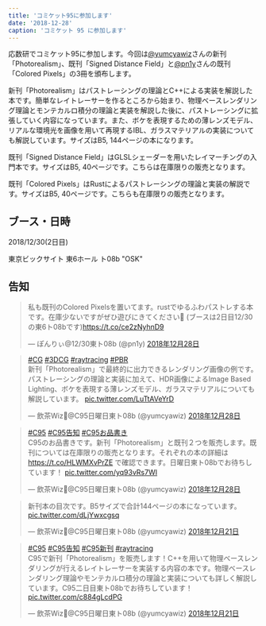 ```yaml
---
title: 'コミケット95に参加します'
date: '2018-12-28'
caption: 'コミケット 95 に参加します'
---
```



応数研でコミケット95に参加します。今回は[@yumcyawiz](https://twitter.com/yumcyawiz)さんの新刊「Photorealism」、既刊「Signed Distance Field」と[@pn1y](https://twitter.com/pn1y)さんの既刊「Colored Pixels」の3冊を頒布します。

新刊「Photorealism」はパストレーシングの理論とC++による実装を解説した本です。簡単なレイトレーサーを作るところから始まり、物理ベースレンダリング理論とモンテカルロ積分の理論と実装を解説した後に、パストレーシングに拡張していく内容になっています。また、ボケを表現するための薄レンズモデル、リアルな環境光を画像を用いて再現するIBL、ガラスマテリアルの実装についても解説しています。サイズはB5, 144ページの本になります。

既刊「Signed Distance Field」はGLSLシェーダーを用いたレイマーチングの入門本です。サイズはB5, 40ページです。こちらは在庫限りの販売となります。

既刊「Colored Pixels」はRustによるパストレーシングの理論と実装の解説です。サイズはB5, 40ページです。こちらも在庫限りの販売となります。

## ブース・日時

2018/12/30(2日目)

東京ビックサイト 東6ホール ト08b "OSK"

<!-- ## 頒布物

<img src="https://duaw26jehqd4r.cloudfront.net/items/3y1Y3f122k471R0i1Y3k/oshinagaki.png" width="512px"></img> -->

## 告知

<blockquote class="twitter-tweet" data-lang="ja"><p lang="ja" dir="ltr">私も既刊のColored Pixelsを置いてます。rustでゆるふわパストレする本です。在庫少ないですがぜひ遊びにきてください🙌 (ブースは2日目12/30の東6ト08bです)<a href="https://t.co/ce2zNyhnD9">https://t.co/ce2zNyhnD9</a></p>&mdash; ぽんりぃ@12/30東ト08b (@pn1y) <a href="https://twitter.com/pn1y/status/1078628959015727105?ref_src=twsrc%5Etfw">2018年12月28日</a></blockquote>

<blockquote class="twitter-tweet" data-lang="ja"><p lang="ja" dir="ltr"><a href="https://twitter.com/hashtag/CG?src=hash&amp;ref_src=twsrc%5Etfw">#CG</a> <a href="https://twitter.com/hashtag/3DCG?src=hash&amp;ref_src=twsrc%5Etfw">#3DCG</a> <a href="https://twitter.com/hashtag/raytracing?src=hash&amp;ref_src=twsrc%5Etfw">#raytracing</a> <a href="https://twitter.com/hashtag/PBR?src=hash&amp;ref_src=twsrc%5Etfw">#PBR</a> <br>新刊「Photorealism」で最終的に出力できるレンダリング画像の例です。パストレーシングの理論と実装に加えて、HDR画像によるImage Based Lighting、ボケを表現する薄レンズモデル、ガラスマテリアルについても解説しています。 <a href="https://t.co/LuTtAVeYrD">pic.twitter.com/LuTtAVeYrD</a></p>&mdash; 飲茶Wiz🍵@C95日曜日東ト08b (@yumcyawiz) <a href="https://twitter.com/yumcyawiz/status/1078620936385945601?ref_src=twsrc%5Etfw">2018年12月28日</a></blockquote>

<blockquote class="twitter-tweet" data-lang="ja"><p lang="ja" dir="ltr"><a href="https://twitter.com/hashtag/C95?src=hash&amp;ref_src=twsrc%5Etfw">#C95</a> <a href="https://twitter.com/hashtag/C95%E5%91%8A%E7%9F%A5?src=hash&amp;ref_src=twsrc%5Etfw">#C95告知</a> <a href="https://twitter.com/hashtag/C95%E3%81%8A%E5%93%81%E6%9B%B8%E3%81%8D?src=hash&amp;ref_src=twsrc%5Etfw">#C95お品書き</a><br>C95のお品書きです。新刊「Photorealism」と既刊２つを販売します。既刊については在庫限りの販売となります。それぞれの本の詳細は <a href="https://t.co/HLWMXvPrZE">https://t.co/HLWMXvPrZE</a> で確認できます。日曜日東ト08bでお待ちしています！ <a href="https://t.co/yq93vRs7WI">pic.twitter.com/yq93vRs7WI</a></p>&mdash; 飲茶Wiz🍵@C95日曜日東ト08b (@yumcyawiz) <a href="https://twitter.com/yumcyawiz/status/1078620928408350726?ref_src=twsrc%5Etfw">2018年12月28日</a></blockquote>

<blockquote class="twitter-tweet" data-lang="ja"><p lang="ja" dir="ltr">新刊本の目次です。B5サイズで合計144ページの本になっています。 <a href="https://t.co/dLjYwxcgsq">pic.twitter.com/dLjYwxcgsq</a></p>&mdash; 飲茶Wiz🍵@C95日曜日東ト08b (@yumcyawiz) <a href="https://twitter.com/yumcyawiz/status/1076252105898250241?ref_src=twsrc%5Etfw">2018年12月21日</a></blockquote>

<blockquote class="twitter-tweet" data-lang="ja"><p lang="ja" dir="ltr"><a href="https://twitter.com/hashtag/C95?src=hash&amp;ref_src=twsrc%5Etfw">#C95</a> <a href="https://twitter.com/hashtag/C95%E5%91%8A%E7%9F%A5?src=hash&amp;ref_src=twsrc%5Etfw">#C95告知</a> <a href="https://twitter.com/hashtag/C95%E6%96%B0%E5%88%8A?src=hash&amp;ref_src=twsrc%5Etfw">#C95新刊</a> <a href="https://twitter.com/hashtag/raytracing?src=hash&amp;ref_src=twsrc%5Etfw">#raytracing</a><br>C95で新刊「Photorealism」を販売します！C++を用いて物理ベースレンダリングが行えるレイトレーサーを実装する内容の本です。物理ベースレンダリング理論やモンテカルロ積分の理論と実装についても詳しく解説しています。C95二日目東ト08bでお待ちしています！ <a href="https://t.co/c884gLcdPG">pic.twitter.com/c884gLcdPG</a></p>&mdash; 飲茶Wiz🍵@C95日曜日東ト08b (@yumcyawiz) <a href="https://twitter.com/yumcyawiz/status/1076250362850332674?ref_src=twsrc%5Etfw">2018年12月21日</a></blockquote>

